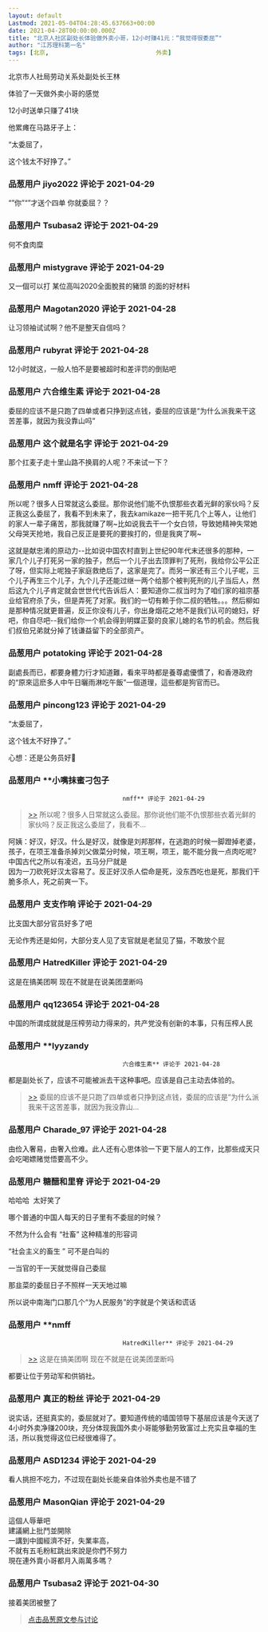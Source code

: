 ```yaml
---
layout: default
Lastmod: 2021-05-04T04:28:45.637663+00:00
date: 2021-04-28T00:00:00.000Z
title: "北京人社区副处长体验做外卖小哥，12小时赚41元：“我觉得很委屈”"
author: "江苏理科第一名"
tags: [北京,								外卖]
---
```


北京市人社局劳动关系处副处长王林  
  
体验了一天做外卖小哥的感觉  
  
12小时送单只赚了41块  
  
他累瘫在马路牙子上：  
  
“太委屈了，  
  
这个钱太不好挣了。”

            
### 品葱用户 **jiyo2022** 评论于 2021-04-29
        
“”你”“”才送个四单 你就委屈？？
        


            
### 品葱用户 **Tsubasa2** 评论于 2021-04-29
        
何不食肉糜
        


            
### 品葱用户 **mistygrave** 评论于 2021-04-29
        
又一個可以打 某位高叫2020全面脫貧的豬頭 的面的好材料
        


            
### 品葱用户 **Magotan2020** 评论于 2021-04-28
        
让习领袖试试啊？他不是整天自信吗？
        


            
### 品葱用户 **rubyrat** 评论于 2021-04-28
        
12小时就这，一般人怕不是要被超时和差评罚的倒贴吧
        


            
### 品葱用户 **六合维生素** 评论于 2021-04-28
        
委屈的应该不是只跑了四单或者只挣到这点钱，委屈的应该是“为什么派我来干这苦差事，就因为我没靠山吗”
        


            
### 品葱用户 **这个就是名字** 评论于 2021-04-29
        
那个扛麦子走十里山路不换肩的人呢？不来试一下？
        


            
### 品葱用户 **nmff** 评论于 2021-04-28
        
所以呢？很多人日常就这么委屈。那你说他们能不仇恨那些衣着光鲜的家伙吗？反正我这么委屈了，我看不到未来了，我去kamikaze一把干死几个上等人，让他们的家人一辈子痛苦，那我就赚了啊~比如说我去干一个女白领，导致她精神失常她父母哭天抢地，我自己反正是要死的要挨打的，但是我爽了啊~  
  
这就是献忠淆的原动力--比如说中国农村直到上世纪90年代末还很多的那种，一家几个儿子打死另一家的独子，然后一个儿子出去顶罪判了死刑，我给你公平公正了呀，但实际上呢独子家庭救绝后了，这家是完了。而另一家还有三个儿子呢，三个儿子再生三个儿子，九个儿子还能过继一两个给那个被判死刑的儿子当后人，然后这九个儿子肯定就会世世代代告诉后人：要知道你二叔当时为了咱们家的祖宗基业给官府杀了头，但是弄死了对家。我们的一切有赖于你二叔的牺牲。。。然后柳如是那种情况就更普遍，反正你没有儿子，你出身烟花之地不是我们认可的媳妇，好吧，你自尽吧--我们给你一个机会得到明媒正娶的良家儿媳的名节的机会。然后我们叔伯兄弟就分掉了钱谦益留下的全部资产。
        


            
### 品葱用户 **potatoking** 评论于 2021-04-28
        
副處長而已，都要身體力行才知道難，看來平時都是養尊處優慣了，和香港政府的“原來這麽多人中午日曬雨淋吃午飯”一個道理，這些都是狗官而已。
        


            
### 品葱用户 **pincong123** 评论于 2021-04-29
        
“太委屈了，  
  
这个钱太不好挣了。”  
  
心想：还是公务员好🥴
        


            
### 品葱用户 **小嘴抹蜜刁包子				
									nmff** 评论于 2021-04-29
        
> [\>>]( "/article/item_id-638392#") 所以呢？很多人日常就这么委屈。那你说他们能不仇恨那些衣着光鲜的家伙吗？反正我这么委屈了，我看不...

  
阿姨：好汉，好汉。什么是好汉，就像是刘邦那样，在逃跑的时候一脚蹬掉老婆，孩子，在项王准备杀掉刘父做菜分时候，项王啊，项王，能不能分我一点肉吃呢? 中国古代之所以有凌迟，五马分尸就是  
因为一刀砍死好汉太容易了。反正好汉杀人偿命是死，没东西吃也是死，那我们干脆多杀人，死之前爽一下。
        


            
### 品葱用户 **支支作响** 评论于 2021-04-29
        
比支国大部分官员好多了吧  
  
无论作秀还是如何，大部分支人见了支官就是老鼠见了猫，不敢放个屁
        


            
### 品葱用户 **HatredKiller** 评论于 2021-04-29
        
这是在搞美团啊 现在不就是在说美团垄断吗
        


            
### 品葱用户 **qq123654** 评论于 2021-04-28
        
中国的所谓成就就是压榨劳动力得来的，共产党没有创新的本事，只有压榨人民
        


            
### 品葱用户 **lyyzandy				
									六合维生素** 评论于 2021-04-28
        
都是副处长了，应该不可能被派去干这种事吧。应该是自己主动去体验的。

> [\>>]( "/article/item_id-638310#") 委屈的应该不是只跑了四单或者只挣到这点钱，委屈的应该是“为什么派我来干这苦差事，就因为我没靠山...
        


            
### 品葱用户 **Charade_97** 评论于 2021-04-28
        
由俭入奢易，由奢入俭难。此人还有心思体验一下更下层人的工作，比那些成天只会吃喝嫖赌觉悟要高不少。
        


            
### 品葱用户 **糖醋和里脊** 评论于 2021-04-29
        
哈哈哈  太好笑了  
  
哪个普通的中国人每天的日子里有不委屈的时候？  
  
不然为什么会有 “社畜” 这种精准的形容词     
  
“社会主义的畜生 ” 可不是白叫的  
  
一当官的干一天就觉得自己委屈  
  
那韭菜的委屈日子不照样一天天地过嘛  
  
所以说中南海门口那几个“为人民服务”的字就是个笑话和谎话
        


            
### 品葱用户 **nmff				
									HatredKiller** 评论于 2021-04-29
        
> [\>>]( "/article/item_id-638439#") 这是在搞美团啊 现在不就是在说美团垄断吗

  
都要让位于劳动军和供销社。
        


            
### 品葱用户 **真正的粉丝** 评论于 2021-04-29
        
说实话，还挺真实的，委屈就对了。要知道传统的墙国领导下基层应该是今天送了4小时外卖净赚200块，充分体现我国外卖小哥能够勤劳致富过上充实且幸福的生活，所以我觉得这位已经很难得了。
        


            
### 品葱用户 **ASD1234** 评论于 2021-04-29
        
看人挑担不吃力，不过现在副处长能亲自体验外卖也是不错了
        


            
### 品葱用户 **MasonQian** 评论于 2021-04-29
        
這個人辱華吧  
建議網上批鬥並開除  
一講到中國經濟不好，失業率高，  
不就有五毛粉紅跳出來說是你們不努力  
現在連外賣小哥都月入兩萬多嗎？
        


            
### 品葱用户 **Tsubasa2** 评论于 2021-04-30
        
接着美团被整了
        






> [点击品葱原文参与讨论](https://pincong.rocks/article/31784)

